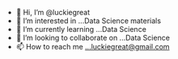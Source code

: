 - 👋 Hi, I’m @luckiegreat
- 👀 I’m interested in ...Data Science materials
- 🌱 I’m currently learning ...Data Science
- 💞️ I’m looking to collaborate on ...Data Science
- 📫 How to reach me ...luckiegreat@gmail.com

<!---
luckiegreat/luckiegreat is a ✨ special ✨ repository because its `README.md` (this file) appears on your GitHub profile.
You can click the Preview link to take a look at your changes.
--->
